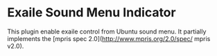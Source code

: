 Exaile Sound Menu Indicator
===========================

This plugin enable exaile control from Ubuntu sound menu. It partially implements the [mpris spec 2.0](http://www.mpris.org/2.0/spec/ mpris v2.0).

